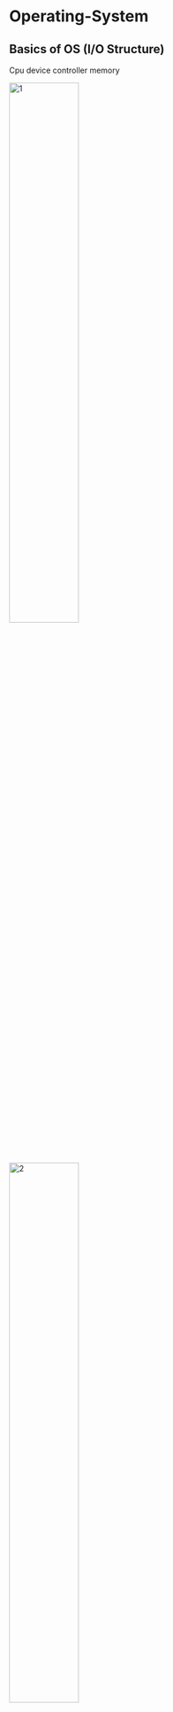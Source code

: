 # Operating-System

## Basics of OS (I/O Structure)
Cpu device controller memory 

<img src="https://github.com/user-attachments/assets/f2797839-d49a-4c44-8f9b-b4e84b276ac5" alt="1" width="50%"/>

<img src="https://github.com/user-attachments/assets/440209b4-d046-4f59-9e49-0765740240fa" alt="2" width="50%"/>

---

1. The **device driver** 
    - tells the device controller what to do by loading instructions into its registers.

2. The **device controller** 
    - reads these instructions and decides how to handle the operation.
    - It transfers data between the device and its internal buffer.
    - When the operation finishes, the **device controller** notifies the device driver via an interrupt.
    - Finally, the **device driver** informs the operating system that the task is done.

### Example
- **Initiating the Task**:
    - The operating system (OS) asks the **device driver** to read a file from the hard disk.
    - The device driver sends a "read" command to the **Command Register** of the disk controller.
- **Processing the Command**:
    - The **disk controller** looks at the command in its register and begins reading the requested data from the disk.
    - The data is temporarily stored in the controller’s **buffer**.
- **Completion Notification**:
    - When the read operation is complete, the disk controller sends an **interrupt** to the CPU, saying, "I’m done!"
- **Returning Data to the OS**:
    - The device driver retrieves the data from the disk controller’s buffer and hands it over to the operating system.
    - The OS then processes the file (e.g., displays its content to the user).

---

**Registers in Device Controllers**
These registers control and monitor the device:

- **Data Register**: Temporarily holds the data being transferred.
- **Command Register**: Receives commands from the CPU (e.g., read, write).
- **Status Register**: Provides information about the device’s status (e.g., ready, busy, error).

---

## Functionality
1. **User Interface**: Example: The graphical user interface (GUI) provided by Windows or macOS, where users can interact with files and programs through icons and menus.
2. **Program Execution**: Example: Running a program like Microsoft Word or Google Chrome by clicking its icon.
3. **I/O Operations**: Example: Reading a file from a USB drive or writing data to a printer.
4. **File System Manipulation**: Example: Creating, deleting, or renaming a file or folder on your computer.
5. **Communications**: Example: Sending a message over a chat application like WhatsApp, which involves inter-process communication.
6. **Error Detection**: Example: A notification popping up when a disk becomes full or a file system becomes corrupted.
7. **Resource Allocation**: Example: The OS assigning CPU time and memory to multiple programs running simultaneously, like a browser and a video editor.
8. **Accounting**: Example: A cloud service tracking how much CPU and memory resources your virtual machine is using for billing purposes.
9. **Protection and Security**: Example: A password-protected login screen preventing unauthorized access to a computer.
# Functionality 
1. User Interface:Example: The graphical user interface (GUI) provided by Windows or macOS, where users can interact with files and programs through icons and menus.

2. Program Execution:Example: Running a program like Microsoft Word or Google Chrome by clicking its icon.

3. I/O Operations:Example: Reading a file from a USB drive or writing data to a printer.

4. File System Manipulation:Example: Creating, deleting, or renaming a file or folder on your computer.

5. Communications:Example: Sending a message over a chat application like WhatsApp, which involves inter-process communication.

6. Error Detection:Example: A notification popping up when a disk becomes full or a file system becomes corrupted.

7. Resource Allocation:Example: The OS assigning CPU time and memory to multiple programs running simultaneously, like a browser and a video editor.

8. Accounting:Example: A cloud service tracking how much CPU and memory resources your virtual machine is using for billing purposes.

9. Protection and Security:Example: A password-protected login screen preventing unauthorized access to a computer.

---

1. Multi-Processing Example: Parallel Image Processing

Scenario: You are tasked with processing a batch of high-resolution images. Each image is large, and processing them sequentially is too slow. Multi-processing can divide this task:

Process 1: Reads the image files and sends image chunks to child processes via shared memory.

Process 2: Applies a filter (e.g., Gaussian blur) to a portion of the image.

Process 3: Enhances the image (e.g., adjusts brightness and contrast).

Parent Process: Combines the processed chunks from all child processes and writes the final image to disk.


Shared memory is used for passing image data between processes.

Inter-process communication (IPC) ensures synchronization (e.g., semaphores or mutexes).

Processes execute on separate CPU cores for speedup.



---

2. Multi-Threading Example: Real-Time Stock Market Data Aggregator

Scenario: Build a high-frequency trading application where multiple data streams need to be processed simultaneously.

Thread 1: Connects to the stock market API and continuously fetches raw data.

Thread 2: Processes this raw data (e.g., computes moving averages, volatility).

Thread 3: Updates the user interface with processed data in real time.

Thread 4: Logs the raw and processed data into files for future analysis.


Threads share memory to avoid redundant data duplication.

Thread-safe queues or ring buffers are used to pass data between threads.

Mutexes and condition variables ensure synchronization and prevent race conditions.



---

3. Mixing Multi-Threading and Shared Memory: Autonomous Vehicle Simulation

Scenario: Simulate an autonomous vehicle's sensors and decision-making system.

Main Thread: Controls the simulation loop.

Thread 1: Simulates data from LiDAR sensors (e.g., 3D environment mapping).

Thread 2: Simulates data from cameras (e.g., object detection).

Thread 3: Processes sensor data (e.g., combines LiDAR and camera data into a cohesive map).

Thread 4: Implements decision-making logic (e.g., steering, braking).

Shared Memory: Used to store the latest sensor data for access by processing and decision threads.



Shared memory with fine-grained locking mechanisms ensures consistency.

Real-time constraints demand careful thread scheduling and priority management.

Optimized algorithms minimize the overhead of context switching.



---

4. Multi-Processing with Fault Tolerance: Distributed Web Crawler

Scenario: Create a distributed system to crawl and index the web.

Master Process:

Distributes URLs to worker processes.

Collects and aggregates results (e.g., page content and metadata).


Worker Processes:

Fetch and parse web pages concurrently.

Use local caching to avoid redundant requests.


Shared Memory:

Tracks the list of processed URLs to prevent duplication.


Fault Tolerance:

Monitors worker processes.

Restarts processes in case of crashes, ensuring no task is lost.



Shared memory or databases ensure consistency across processes.

Fault tolerance uses signals and process monitoring to detect failures.

Load balancing ensures even distribution of tasks among processes.



---

5. Complex Example: Real-Time Multiplayer Game Server

Scenario: Design the backend for a real-time multiplayer game with hundreds of players.

Multi-Processing:

Each game room is a separate process, running on its own core.

The master process manages player connections and assigns players to game rooms.


Multi-Threading (within each process):

Thread 1: Handles player movement and physics calculations.

Thread 2: Manages network communication with players (e.g., sending/receiving updates).

Thread 3: Updates the game state and broadcasts changes to players.


Shared Memory:

The master process and game room processes share player data (e.g., global rankings, game state).

Use semaphores or spinlocks for synchronizing shared data access.

# System Calls

System calls are a critical part of any operating system, acting as a communication bridge between user-level programs and the OS kernel. They allow applications to request services such as file access, process control, or memory management in a safe and controlled way.

Why System Calls Are Important

When user programs need access to hardware or core OS functionalities, they cannot directly interact with these resources because of security and abstraction layers. Instead, they use system calls, which safely transition the program into kernel mode to perform the requested operation.

Types of System Calls

1. Process Management:
Used to create, execute, and terminate processes.

Examples: fork (create a process), exec (replace a process), exit (terminate a process).



2. File Management:
Handle file operations like opening, reading, writing, and closing files.

Examples: open, read, write, close.



3. Device Management:
Interact with hardware devices such as printers or disks.

Examples: ioctl (device control), read, write.



4. Information Management:
Retrieve system or process-related information.

Examples: getpid (get process ID), time (get system time).



5. Communication:
Enable communication between processes through mechanisms like pipes or sockets.

Examples: pipe, send, recv.



6. Memory Management:
Manage system memory, such as allocating or mapping memory regions.

Examples: mmap, brk.




How System Calls Work

1. Application Request: A program invokes a system call, such as read(fd, buf, size).


2. Mode Transition: The system switches from user mode to kernel mode, typically via a software interrupt.


3. Kernel Execution: The OS performs the requested operation, such as reading data from a file.


4. Result Return: The results or errors are returned to the application, and the system switches back to user mode.



Real-World Examples

In Linux or Unix systems: open, write, fork, execve.

In Windows systems: CreateProcess, ReadFile, VirtualAlloc.


Why System Calls Matter

System calls abstract the complexities of hardware and OS internals, making development easier for programmers. They also provide a secure way to access system resources, ensuring that critical operations like memory and device management are handled safely.

In essence, system calls are the backbone of how applications interact with the underlying operating system, making them indispensable in any computing environment.

# Memory Management and Challenges

Effective memory management is vital for ensuring optimal system performance, stability, and scalability. While challenges such as fragmentation, thrashing, and memory leaks persist, modern memory management techniques and tools help mitigate these issues, enabling efficient resource utilization.



Concepts in Memory Management

Memory Allocation

Static Allocation: Memory is assigned during compile time, with fixed size and location.

Dynamic Allocation: Memory is allocated during runtime, allowing flexibility and efficient resource utilization.


Paging

Memory is divided into fixed-size blocks called pages (in logical memory) and frames (in physical memory), simplifying memory management and reducing fragmentation.

Segmentation

Memory is divided into variable-sized segments (e.g., code, data, stack), each with its own logical address space, improving modularity.

Virtual Memory

Enables the use of more memory than physically available by utilizing disk storage, creating an illusion of a large, contiguous memory space.

Swapping

Processes are temporarily moved between main memory and storage to optimize memory usage and ensure system responsiveness.

Memory Protection

Ensures process isolation by preventing processes from accessing or modifying each other’s memory, enhancing system stability and security.

Garbage Collection

Automatically reclaims unused memory, reducing manual intervention and mitigating memory leaks.

Challenges in Memory Management

Fragmentation

Internal Fragmentation: Occurs when fixed-sized memory blocks leave small unused spaces.

External Fragmentation: Happens when free memory is scattered across small, non-contiguous blocks, hindering the allocation of large memory requests.


Thrashing

Excessive swapping of processes between main memory and disk leads to performance degradation, as the system spends more time managing memory than executing processes.

Memory Leaks

Memory leaks arise when programs fail to release allocated memory that is no longer needed, resulting in wasted resources and potential system instability.

Overhead

Memory management techniques like allocation, deallocation, and garbage collection introduce processing overhead, which can impact overall system performance.

Scalability

As applications increase in complexity and size, efficient memory management becomes more challenging, necessitating the use of advanced strategies and algorithms.



